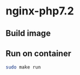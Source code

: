 nginx-php7.2
==========
Build image
-----------

Run on container
-------------
```bash
sudo make run
```

